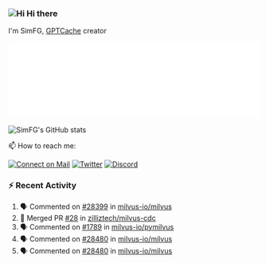 ### <img src='https://qpluspicture.oss-cn-beijing.aliyuncs.com/6LjjQA/Hi.gif' alt='Hi' width="24"/> Hi there

I'm SimFG, [GPTCache](https://github.com/zilliztech/GPTCache) creator

![Metrics 👋](/metrics.plugin.followup.user.svg)

![SimFG's GitHub stats](https://github-readme-stats.vercel.app/api?username=SimFG&show_icons=true&theme=radical&count_private=true)

📫 How to reach me:

[![Connect on Mail](https://img.shields.io/badge/Ask%20me-anything-1abc9c.svg)](mailto:1142838399@qq.com)
[![Twitter](https://img.shields.io/twitter/follow/FogSim?style=social)](https://twitter.com/FogSim)
[![Discord](https://img.shields.io/discord/1092648432495251507?label=Discord&logo=discord)](https://discord.gg/Q8C6WEjSWV)

### :zap: Recent Activity

<!--START_SECTION:activity-->
1. 🗣 Commented on [#28399](https://github.com/milvus-io/milvus/issues/28399) in [milvus-io/milvus](https://github.com/milvus-io/milvus)
2. 🎉 Merged PR [#28](https://github.com/zilliztech/milvus-cdc/pull/28) in [zilliztech/milvus-cdc](https://github.com/zilliztech/milvus-cdc)
3. 🗣 Commented on [#1789](https://github.com/milvus-io/pymilvus/issues/1789) in [milvus-io/pymilvus](https://github.com/milvus-io/pymilvus)
4. 🗣 Commented on [#28480](https://github.com/milvus-io/milvus/issues/28480) in [milvus-io/milvus](https://github.com/milvus-io/milvus)
5. 🗣 Commented on [#28480](https://github.com/milvus-io/milvus/issues/28480) in [milvus-io/milvus](https://github.com/milvus-io/milvus)
<!--END_SECTION:activity-->

